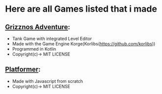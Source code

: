 # Here are all Games listed that i made
## [Grizznos Adventure](https://schneckedde.github.io/Grizznos-Adventure):
  - Tank Game with integrated Level Editor
  - Made with the Game Engine Korge(Korlibs(https://github.com/korlibs))
  - Programmed in Kotlin
  - Copyright(c)-> MIT LICENSE


## [Platformer](https://schneckeddef.github.io/Platformer/):
  - Made with Javascript from scratch  
  - Copyright(c)-> MIT LICENSE
